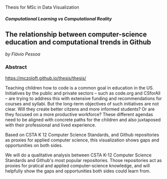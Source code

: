 Thesis for MSc in Data Visualization  

##### Computational Learning vs Computational Reality  
## The relationship between computer-science education and computational trends in Github

*by Flávio Pessoa*

### Abstract

https://mczoloft.github.io/thesis/thesis/

Teaching children how to code is a common goal in education in the US. Initiatives by the public and private sectors – such as code.org and CSforAll – are trying to address this with extensive funding and recommendations for courses and syllabi. But the long-term objectives of such initiatives are not clear. Will they create better citzens and more informed students? Or are they focused on a more productive workforce? These different agendas need to be aligned with concrete paths for the children and also juxtaposed with their professional and lived experience.  

Based on CSTA K 12 Computer Science Standards, and Github repositories as proxies for applied computer science, this visualization shows gaps and opportunities on both sides.  

We will do a qualitative analysis between CSTA K-12 Computer Science Standards and Github's most popular repositories. Those repositories act as proxies for pratical and applied computer-science knowledge, and will helpfully show the gaps and opportunities both sides could learn from.